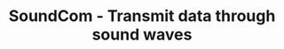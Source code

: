 ---
layout: gsoc
categories: gsoc2018
divid: soundcom1
title:  SoundCom - Transmit data through sound waves
description: SoundCom is an mobile application which can transmit data through sound waves.In the first phase, We can use sound waves within audible range. In order to do that we will be develop a client and a sender. Client is a simple listener application. It always in listening mode and if a sound detect then it decode the sound and retrieve the message. Sender also have functionalities.<ul style="list-style:inherit"><li>Encrypt message into sound waves</li><li>Transmit() the encrypted sound wave</li></ul></br>In the second phase, we can move our sound range into non-audible.
expectedresults: <ul style="list-style:inherit"><li>Design the architecture for mobile app</li><li>Wireframes for the mobile app</li><li>UI implementation for the app with common images and colors</li><li>Test Application with test cases</li><li>Write documentation</li></ul>
githuburl: https://github.com/scorelab/soundcom
requiredknowledge: React Native, Android
possiblementors: Lasith, Rox
---